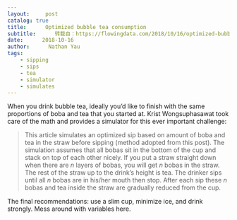 ```yaml
---
layout:     post
catalog: true
title:      Optimized bubble tea consumption
subtitle:      转载自：https://flowingdata.com/2018/10/16/optimized-bubble-tea-consumption/
date:      2018-10-16
author:      Nathan Yau
tags:
    - sipping
    - sips
    - tea
    - simulator
    - simulates
---
```


When you drink bubble tea, ideally you’d like to finish with the same proportions of boba and tea that you started at. Krist Wongsuphasawat took care of the math and provides a simulator for this ever important challenge:

> This article simulates an optimized sip based on amount of boba and tea in the straw before sipping (method adopted from this post). The simulation assumes that all bobas sit in the bottom of the cup and stack on top of each other nicely. If you put a straw straight down when there are *n* layers of bobas, you will get *n* bobas in the straw. The rest of the straw up to the drink’s height is tea. The drinker sips until all *n* bobas are in his/her mouth then stop. After each sip these *n* bobas and tea inside the straw are gradually reduced from the cup.

The final recommendations: use a slim cup, minimize ice, and drink strongly. Mess around with variables here.

